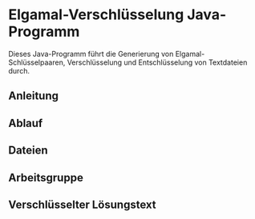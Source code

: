 # Elgamal-Verschlüsselung Java-Programm

Dieses Java-Programm führt die Generierung von Elgamal-Schlüsselpaaren, Verschlüsselung und Entschlüsselung von Textdateien durch.

## Anleitung

## Ablauf

## Dateien

## Arbeitsgruppe

## Verschlüsselter Lösungstext

